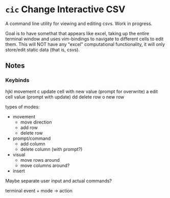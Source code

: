 # `cic` Change Interactive CSV

A command line utility for viewing and editing csvs.  Work in progress.

Goal is to have somethat that appears like excel, taking up the entire terminal window and uses vim-bindings to navigate to different cells to edit them.  This will NOT have any "excel" computational functionality, it will only store/edit static data (that is, csvs).

## Notes

### Keybinds

hjkl movement
c update cell with new value (prompt for overwrite)
a edit cell value (prompt with update)
dd delete row
o new row

types of modes:
* movement
    * move direction
    * add row
    * delete row
* prompt/command
    * add column
    * delete column (with prompt?)
* visual
    * move rows around
    * move columns around?
* insert

Maybe separate user input and actual commands?

terminal event + mode -> action
